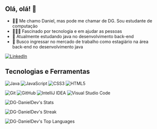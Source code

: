 ## Olá, olá! 👋

- 🙋🏾 Me chamo Daniel, mas pode me chamar de DG. Sou estudante de computação
- 🧑🏾‍💻 Fascinado por tecnologia e em ajudar as pessoas
- 🌱 Atualmente estudando java no desenvolvimento back-end
- 🎯 Busco ingressar no mercado de trabalho como estagiário na área back-end no desenvolvimento java
  
[![LinkedIn](https://img.shields.io/badge/linkedin-%230077B5.svg?style=for-the-badge&logo=linkedin&logoColor=white&link=https://www.linkedin.com/in/dg-danieldev/)](https://www.linkedin.com/in/DG-Danieldev)

## Tecnologias e Ferramentas

![Java](https://img.shields.io/badge/java-%23ED8B00.svg?style=for-the-badge&logo=openjdk&logoColor=white)
![JavaScript](https://img.shields.io/badge/javascript-%23323330.svg?style=for-the-badge&logo=javascript&logoColor=%23F7DF1E)
![CSS3](https://img.shields.io/badge/CSS3-1572B6?style=for-the-badge&logo=css3&logoColor=white)
![HTML5](https://img.shields.io/badge/HTML5-E34F26?style=for-the-badge&logo=html5&logoColor=white)

![Git](https://img.shields.io/badge/git-%23F05033.svg?style=for-the-badge&logo=git&logoColor=white)
![GitHub](https://img.shields.io/badge/github-%23121011.svg?style=for-the-badge&logo=github&logoColor=white)
![IntelliJ IDEA](https://img.shields.io/badge/IntelliJIDEA-000000.svg?style=for-the-badge&logo=intellij-idea&logoColor=white)
![Visual Studio Code](https://img.shields.io/badge/Visual%20Studio%20Code-0078d7.svg?style=for-the-badge&logo=visual-studio-code&logoColor=white)

![DG-DanielDev's Stats](https://github-readme-stats.vercel.app/api?username=DG-DanielDev&theme=gotham&show_icons=true&hide_border=false&count_private=true)

![DG-DanielDev's Streak](https://github-readme-streak-stats.herokuapp.com/?user=DG-DanielDev&theme=gotham&hide_border=false)

![DG-DanielDev's Top Languages](https://github-readme-stats.vercel.app/api/top-langs/?username=DG-DanielDev&theme=gotham&show_icons=true&hide_border=false&layout=compact)
